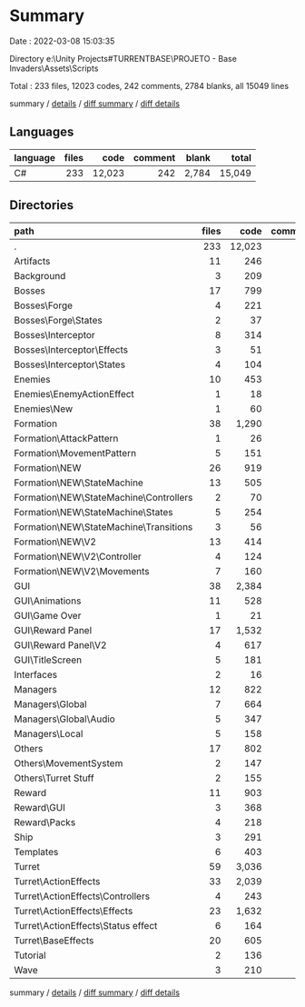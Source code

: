 # Summary

Date : 2022-03-08 15:03:35

Directory e:\Unity Projects\#TURRENTBASE\PROJETO  - Base Invaders\Assets\Scripts

Total : 233 files,  12023 codes, 242 comments, 2784 blanks, all 15049 lines

summary / [details](details.md) / [diff summary](diff.md) / [diff details](diff-details.md)

## Languages
| language | files | code | comment | blank | total |
| :--- | ---: | ---: | ---: | ---: | ---: |
| C# | 233 | 12,023 | 242 | 2,784 | 15,049 |

## Directories
| path | files | code | comment | blank | total |
| :--- | ---: | ---: | ---: | ---: | ---: |
| . | 233 | 12,023 | 242 | 2,784 | 15,049 |
| Artifacts | 11 | 246 | 4 | 59 | 309 |
| Background | 3 | 209 | 0 | 38 | 247 |
| Bosses | 17 | 799 | 3 | 157 | 959 |
| Bosses\Forge | 4 | 221 | 1 | 38 | 260 |
| Bosses\Forge\States | 2 | 37 | 1 | 10 | 48 |
| Bosses\Interceptor | 8 | 314 | 1 | 61 | 376 |
| Bosses\Interceptor\Effects | 3 | 51 | 0 | 15 | 66 |
| Bosses\Interceptor\States | 4 | 104 | 1 | 31 | 136 |
| Enemies | 10 | 453 | 25 | 125 | 603 |
| Enemies\EnemyActionEffect | 1 | 18 | 0 | 5 | 23 |
| Enemies\New | 1 | 60 | 0 | 19 | 79 |
| Formation | 38 | 1,290 | 41 | 347 | 1,678 |
| Formation\AttackPattern | 1 | 26 | 1 | 9 | 36 |
| Formation\MovementPattern | 5 | 151 | 0 | 65 | 216 |
| Formation\NEW | 26 | 919 | 40 | 231 | 1,190 |
| Formation\NEW\StateMachine | 13 | 505 | 7 | 139 | 651 |
| Formation\NEW\StateMachine\Controllers | 2 | 70 | 0 | 21 | 91 |
| Formation\NEW\StateMachine\States | 5 | 254 | 6 | 70 | 330 |
| Formation\NEW\StateMachine\Transitions | 3 | 56 | 1 | 14 | 71 |
| Formation\NEW\V2 | 13 | 414 | 33 | 92 | 539 |
| Formation\NEW\V2\Controller | 4 | 124 | 6 | 19 | 149 |
| Formation\NEW\V2\Movements | 7 | 160 | 27 | 50 | 237 |
| GUI | 38 | 2,384 | 13 | 537 | 2,934 |
| GUI\Animations | 11 | 528 | 1 | 194 | 723 |
| GUI\Game Over | 1 | 21 | 0 | 4 | 25 |
| GUI\Reward Panel | 17 | 1,532 | 10 | 278 | 1,820 |
| GUI\Reward Panel\V2 | 4 | 617 | 4 | 85 | 706 |
| GUI\TitleScreen | 5 | 181 | 2 | 38 | 221 |
| Interfaces | 2 | 16 | 0 | 4 | 20 |
| Managers | 12 | 822 | 35 | 191 | 1,048 |
| Managers\Global | 7 | 664 | 35 | 160 | 859 |
| Managers\Global\Audio | 5 | 347 | 9 | 80 | 436 |
| Managers\Local | 5 | 158 | 0 | 31 | 189 |
| Others | 17 | 802 | 21 | 194 | 1,017 |
| Others\MovementSystem | 2 | 147 | 3 | 39 | 189 |
| Others\Turret Stuff | 2 | 155 | 5 | 41 | 201 |
| Reward | 11 | 903 | 16 | 208 | 1,127 |
| Reward\GUI | 3 | 368 | 11 | 94 | 473 |
| Reward\Packs | 4 | 218 | 2 | 47 | 267 |
| Ship | 3 | 291 | 2 | 60 | 353 |
| Templates | 6 | 403 | 3 | 97 | 503 |
| Turret | 59 | 3,036 | 56 | 681 | 3,773 |
| Turret\ActionEffects | 33 | 2,039 | 46 | 466 | 2,551 |
| Turret\ActionEffects\Controllers | 4 | 243 | 12 | 65 | 320 |
| Turret\ActionEffects\Effects | 23 | 1,632 | 32 | 352 | 2,016 |
| Turret\ActionEffects\Status effect | 6 | 164 | 2 | 49 | 215 |
| Turret\BaseEffects | 20 | 605 | 0 | 128 | 733 |
| Tutorial | 2 | 136 | 0 | 32 | 168 |
| Wave | 3 | 210 | 23 | 48 | 281 |

summary / [details](details.md) / [diff summary](diff.md) / [diff details](diff-details.md)